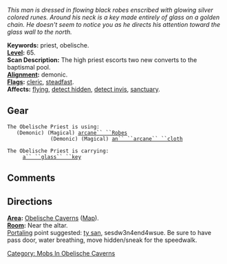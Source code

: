 *This man is dressed in flowing black robes enscribed with glowing
silver colored runes. Around his neck is a key made entirely of glass on
a golden chain. He doesn't seem to notice you as he directs his
attention toward the glass wall to the north.*

**Keywords:** priest, obelische.  
**[Level](Level.md "wikilink"):** 65.  
**Scan Description:** The high priest escorts two new converts to the
baptismal pool.  
**[Alignment](Alignment.md "wikilink"):** demonic.  
**[Flags](:Category:_Mob_Types.md "wikilink"):**
[cleric](:Category:_Clerics.md "wikilink"),
[steadfast](Sentinel_Mobs.md "wikilink").  
**Affects:** [flying](Flying_Flag.md "wikilink"), [detect
hidden](Detect_Hidden.md "wikilink"), [detect
invis](Detect_Invis.md "wikilink"),
[sanctuary](Sanctuary.md "wikilink").  

## Gear

`The Obelische Priest is using:`  
<worn about body>`   (Demonic) (Magical) `[`arcane`` ``Robes`](Arcane_Robes.md "wikilink")  
<held>`              (Demonic) (Magical) `[`an`` ``arcane`` ``cloth`](Arcane_Cloth.md "wikilink")

`The Obelische Priest is carrying:`  
`     `[`a`` ``glass`` ``key`](Glass_Key.md "wikilink")

## Comments

## Directions

**[Area](:Category:_Areas.md "wikilink"):** [Obelische
Caverns](:Category:_Obelische_Caverns.md "wikilink")
([Map](Obelische_Caverns_Map.md "wikilink")).  
**[Room](:Category:_Rooms.md "wikilink"):** Near the altar.  
[Portaling](Portal.md "wikilink") point suggested: [ty
san](Tysiln_San.md "wikilink"), sesdw3n4end4wsue. Be sure to have pass
door, water breathing, move hidden/sneak for the speedwalk.  

[Category: Mobs In Obelische
Caverns](Category:_Mobs_In_Obelische_Caverns "wikilink")
